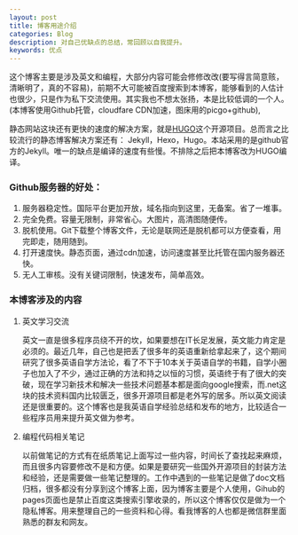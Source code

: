 ```yaml
---
layout: post
title: 博客用途介绍
categories: Blog
description: 对自己优缺点的总结，常回顾以自我提升。
keywords: 优点
---
```


这个博客主要是涉及英文和编程，大部分内容可能会修修改改(要写得言简意赅，清晰明了，真的不容易)，前期不大可能被百度搜索到本博客，能够看到的人估计也很少，只是作为私下交流使用。其实我也不想太张扬，本是比较低调的一个人。(本博客使用Github托管，cloudfare CDN加速，图床用的picgo+github),

静态网站这块还有更快的速度的解决方案，就是[HUGO](https://github.com/gohugoio/hugo)这个开源项目。总而言之比较流行的静态博客解决方案还有： Jekyll，Hexo，Hugo。本站采用的是github官方的Jekyll。唯一的缺点是编译的速度有些慢。不排除之后把本博客改为HUGO编译。

### Github服务器的好处：

1. 服务器稳定性。国际平台更加开放，域名指向到这里，无备案。省了一堆事。
2. 完全免费。容量无限制，非常省心。大图片，高清图随便传。
3. 脱机使用。Git下载整个博客文件，无论是联网还是脱机都可以方便查看，用完即走，随用随到。
4. 打开速度快。静态页面，通过cdn加速，访问速度甚至比托管在国内服务器还快。
5. 无人工审核。没有关键词限制，快速发布，简单高效。

### 本博客涉及的内容

1. 英文学习交流

   英文一直是很多程序员绕不开的坎，如果要想在IT长足发展，英文能力肯定是必须的。最近几年，自己也是把丢了很多年的英语重新给拿起来了，这个期间研究了很多英语自学方法论，看了不下于10本关于英语自学的书籍，自学小圈子也加入了不少，通过正确的方法和持之以恒的习惯，英语终于有了很大的突破，现在学习新技术和解决一些技术问题基本都是面向google搜索，而.net这块的技术资料国内比较匮乏，很多开源项目都是老外写的居多。所以英文阅读还是很重要的。这个博客也是我英语自学经验总结和发布的地方，比较适合一些程序员用来提升英文做为参考。

2. 编程代码相关笔记

   以前做笔记的方式有在纸质笔记上面写过一些内容，时间长了查找起来麻烦，而且很多内容要修改不是和方便。如果是要研究一些国外开源项目的封装方法和经验，还是需要做一些笔记整理的。工作中遇到的一些笔记是做了doc文档归档，很多都没有分享到这个博客上面，因为博客主要是个人使用，Gihub的pages页面也是禁止百度这类搜索引擎收录的，所以这个博客仅仅是做为一个隐私博客。用来整理自己的一些资料和心得。看我博客的人也都是微信群里面熟悉的群友和网友。


